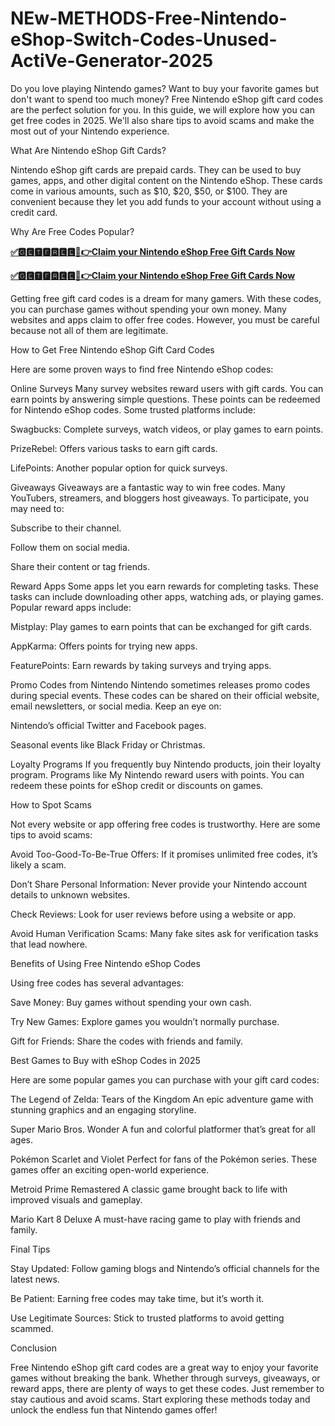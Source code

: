 # NEw-METHODS-Free-Nintendo-eShop-Switch-Codes-Unused-ActiVe-Generator-2025
Do you love playing Nintendo games? Want to buy your favorite games but don't want to spend too much money? Free Nintendo eShop gift card codes are the perfect solution for you. In this guide, we will explore how you can get free codes in 2025. We'll also share tips to avoid scams and make the most out of your Nintendo experience.

What Are Nintendo eShop Gift Cards?

Nintendo eShop gift cards are prepaid cards. They can be used to buy games, apps, and other digital content on the Nintendo eShop. These cards come in various amounts, such as $10, $20, $50, or $100. They are convenient because they let you add funds to your account without using a credit card.

Why Are Free Codes Popular?

**[✅🅶🅴🆃🅵🆁🅴🅴🔴👉Claim your Nintendo eShop Free Gift Cards Now](https://xnproo.com/giftcards/)**

**[✅🅶🅴🆃🅵🆁🅴🅴🔴👉Claim your Nintendo eShop Free Gift Cards Now](https://xnproo.com/giftcards/)**

Getting free gift card codes is a dream for many gamers. With these codes, you can purchase games without spending your own money. Many websites and apps claim to offer free codes. However, you must be careful because not all of them are legitimate.

How to Get Free Nintendo eShop Gift Card Codes

Here are some proven ways to find free Nintendo eShop codes:

Online Surveys
Many survey websites reward users with gift cards. You can earn points by answering simple questions. These points can be redeemed for Nintendo eShop codes. Some trusted platforms include:

Swagbucks: Complete surveys, watch videos, or play games to earn points.

PrizeRebel: Offers various tasks to earn gift cards.

LifePoints: Another popular option for quick surveys.

Giveaways
Giveaways are a fantastic way to win free codes. Many YouTubers, streamers, and bloggers host giveaways. To participate, you may need to:

Subscribe to their channel.

Follow them on social media.

Share their content or tag friends.

Reward Apps
Some apps let you earn rewards for completing tasks. These tasks can include downloading other apps, watching ads, or playing games. Popular reward apps include:

Mistplay: Play games to earn points that can be exchanged for gift cards.

AppKarma: Offers points for trying new apps.

FeaturePoints: Earn rewards by taking surveys and trying apps.

Promo Codes from Nintendo
Nintendo sometimes releases promo codes during special events. These codes can be shared on their official website, email newsletters, or social media. Keep an eye on:

Nintendo’s official Twitter and Facebook pages.

Seasonal events like Black Friday or Christmas.

Loyalty Programs
If you frequently buy Nintendo products, join their loyalty program. Programs like My Nintendo reward users with points. You can redeem these points for eShop credit or discounts on games.

How to Spot Scams

Not every website or app offering free codes is trustworthy. Here are some tips to avoid scams:

Avoid Too-Good-To-Be-True Offers: If it promises unlimited free codes, it’s likely a scam.

Don’t Share Personal Information: Never provide your Nintendo account details to unknown websites.

Check Reviews: Look for user reviews before using a website or app.

Avoid Human Verification Scams: Many fake sites ask for verification tasks that lead nowhere.

Benefits of Using Free Nintendo eShop Codes

Using free codes has several advantages:

Save Money: Buy games without spending your own cash.

Try New Games: Explore games you wouldn’t normally purchase.

Gift for Friends: Share the codes with friends and family.

Best Games to Buy with eShop Codes in 2025

Here are some popular games you can purchase with your gift card codes:

The Legend of Zelda: Tears of the Kingdom
An epic adventure game with stunning graphics and an engaging storyline.

Super Mario Bros. Wonder
A fun and colorful platformer that’s great for all ages.

Pokémon Scarlet and Violet
Perfect for fans of the Pokémon series. These games offer an exciting open-world experience.

Metroid Prime Remastered
A classic game brought back to life with improved visuals and gameplay.

Mario Kart 8 Deluxe
A must-have racing game to play with friends and family.

Final Tips

Stay Updated: Follow gaming blogs and Nintendo’s official channels for the latest news.

Be Patient: Earning free codes may take time, but it’s worth it.

Use Legitimate Sources: Stick to trusted platforms to avoid getting scammed.

Conclusion

Free Nintendo eShop gift card codes are a great way to enjoy your favorite games without breaking the bank. Whether through surveys, giveaways, or reward apps, there are plenty of ways to get these codes. Just remember to stay cautious and avoid scams. Start exploring these methods today and unlock the endless fun that Nintendo games offer!

